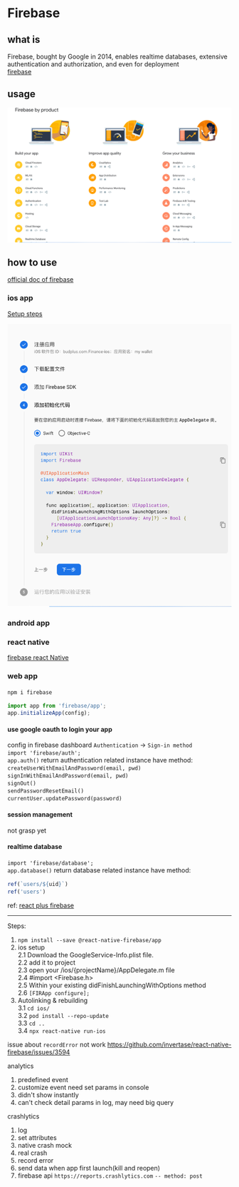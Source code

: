 # Firebase

## what is
Firebase, bought by Google in 2014, enables realtime databases, extensive authentication and authorization, and even for deployment  
[firebase](firebase.google.com)

## usage

![over view of firebase](./assets/overview%20of%20firebase.png)

## how to use
[official doc of firebase](https://firebase.google.com/docs?authuser=0)

### ios app
[Setup steps](https://firebase.google.com/docs/ios/setup?hl=zh-cn)  

![firebase](./assets/firebase_steps.png)
### android app
### react native
[firebase react Native](https://rnfirebase.io/)
### web app

`npm i firebase`

``` js
import app from 'firebase/app';
app.initializeApp(config);
```
#### use google oauth to login your app
config in firebase dashboard `Authentication` -> `Sign-in method`  
`import 'firebase/auth';`  
`app.auth()` return authentication related instance have method:
`createUserWithEmailAndPassword(email, pwd)`  
`signInWithEmailAndPassword(email, pwd)`  
`signOut()`  
`sendPasswordResetEmail()`  
`currentUser.updatePassword(password)`  
#### session management
not grasp yet

#### realtime database
`import 'firebase/database';`  
`app.database()` return database related instance have method:  
```js
ref(`users/${uid}`)
ref('users')
```


ref: 
[react plus firebase](https://www.robinwieruch.de/complete-firebase-authentication-react-tutorial)

---

Steps:
1. `npm install --save @react-native-firebase/app  ` 
2. ios setup  
2.1 Download the GoogleService-Info.plist file.  
2.2 add it to project  
2.3 open your /ios/{projectName}/AppDelegate.m file  
2.4 #import <Firebase.h>  
2.5 Within your existing didFinishLaunchingWithOptions method  
2.6  `[FIRApp configure];`  
3. Autolinking & rebuilding  
3.1 `cd ios/`  
3.2 `pod install --repo-update`  
3.3 `cd ..`  
3.4 `npx react-native run-ios`  

issue about `recordError` not work
https://github.com/invertase/react-native-firebase/issues/3594

analytics
1. predefined event
2. customize event need set params in console
3. didn't show instantly
4. can't check detail params in log, may need big query

crashlytics
1. log
2. set attributes
3. native crash mock
4. real crash
5. record error
6. send data when app first launch(kill and reopen)
7. firebase api `https://reports.crashlytics.com` `-- method: post`

